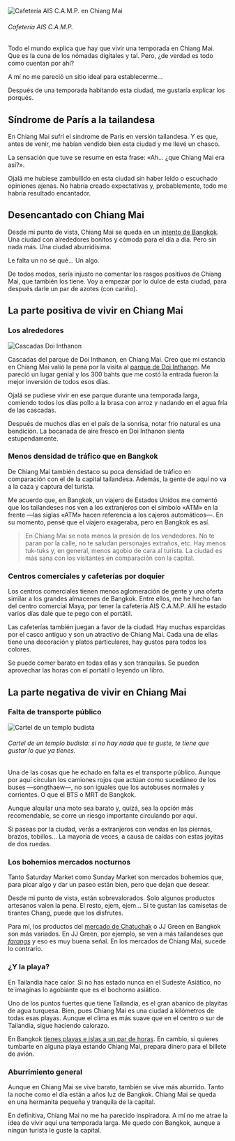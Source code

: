 
![Cafetería AIS C.A.M.P. en Chiang Mai](https://lh3.googleusercontent.com/cFl6v3vD2JcwTRQUTpYZ0kRDPWptvtu6RLon-NdaJE-kc7C2wTBBzQFIPrPyLYmPqVAYo4DtqbZ_9kAyEI4hr0puP8cEP1FMFCuwPFgjUiz9xcDH82NLoXe3bHQZxvhiE8ql6tBxvNFy2LgMUBXtjANnncnVLfC8qiR0dUxP8Y0n3-a80_IrNnikHMAqQa1QFgyo41aN9JAwf8pIeJfeVkep3Wu2Or5ak_Ny_lSlTGm1jU9VTYALNd0FWPn1pWqYM1WDG3CbdXKDFItTQu7mJu1earhjw1jsRM6wAkIXh1BRdMwL_zggEDgrTek419z9kQmhIhOCEk9DLfpEG2x-NE2S5IzliZ-oik7vlcQcL4grz6Eta4KSqhXU9G1sZI-cnqqxsDJEqQ-n0MdImJaIMNYjdXnxS3_vWAWbXVVCQI0I0XrrjSusbaerGdqUUAKypt3BruLzn5tlctwD6OaR7voGdHzuy9cCJDGBnaBgiP-YVofhAFHjg9H9o45F9hLugyssOhwauyBiZXjnzCZH4jTcxOoJHIZc1Xyc8wVC_jFB9ZNrJa3WXJLfymJhJQmOIgFv5TkKHCQvFS-rRnm4OpvQ9vSEE_ZE7RfKU9H-YRzaSMib4GvJeFO_tIl1r1TtYw3La49oye_TGYGZAIUbXnNR6ZaCihIwJA=w800-no)
###### Cafetería AIS C.A.M.P.

Todo el mundo explica que hay que vivir una temporada en Chiang Mai. Que es la cuna de los nómadas digitales y tal. Pero, ¿de verdad es todo como cuentan por ahí?

A mí no me pareció un sitio ideal para establecerme...

Después de una temporada habitando esta ciudad, me gustaría explicar los porqués.

## Síndrome de París a la tailandesa

En Chiang Mai sufrí el síndrome de París en versión tailandesa. Y es que, antes de venir, me habían vendido bien esta ciudad y me llevé un chasco.

La sensación que tuve se resume en esta frase: «Ah... ¿que Chiang Mai era así?».

Ojalá me hubiese zambullido en esta ciudad sin haber leído o escuchado opiniones ajenas. No habría creado expectativas y, probablemente, todo me habría resultado encantador.

## Desencantado con Chiang Mai

Desde mi punto de vista, Chiang Mai se queda en un [intento de Bangkok](https://nomoresheet.es/coste-vida-bangkok). Una ciudad con alrededores bonitos y cómoda para el día a día. Pero sin nada más. Una ciudad aburridísima.

Le falta un no sé qué... Un algo.

De todos modos, sería injusto no comentar los rasgos positivos de Chiang Mai, que también los tiene. Voy a empezar por lo dulce de esta ciudad, para después darle un par de azotes (con cariño).

## La parte positiva de vivir en Chiang Mai

### Los alrededores

![Cascadas Doi Inthanon](https://lh3.googleusercontent.com/SBcTKEJBPmVhu_ewiTc4HOLEzjrHu6yOYi21H7Buvu05l59DkpCbXZ1unO3lHOxWNZcz7VaIcnX80b0AlRN87Nr8NdwsVe6R2snnsdKcA-sqU6ZpQ79ASHDiYLyn2ODPTZWrjxcoJkf929lu3lsIlir3WYG4oQVWkfVhGVLFb_Ws5bYCzoMeJiPUg62gTG0FsnP39vWp7CPjqJit-NL8CuAfkCvadNDwQcDPB-ZITN6iEv7NWas16t8FbvlGpOU4PlMTdT28RVe8uIuIRZSNRfDcSQTI-ZWvhRRpyAmYaxeyjBzDVdAIMDbdAH8jQPOUg__VOsi_WrMyPdlSUqgrVs29KY8UHcAd60GlIyCNa5z-ztmR-hzjLdO9E4uEdRDIcA_yA_oFI1FS79DviILGJNo7KW5jiWFIeCydlHa0H_IjRUDBOTd4v6iDgHPqgkJTTzZJjNm4GGsX5U_R4-XwxjUGkAzn98YYOfxR4IrJlc1y_lLTsng2ddTE7nJM4ZP-CroNdmiwkwF9uvuBV-2EWUR1xKEukRYptMZ6Ff5i0XMcn0q4W_qQ5hVKHNrghAKrKp5Vc4oO9TG8jJwxaJRUQYuQHFvcB3C4Vcfm-RSUBdcT1AqJdAY7Y2cN5hRN6cWpQlHOPiE70BG638Hf6v3_heuNCxcHmLlR5qv6RpqCIGI=w800-no)

Cascadas del parque de Doi Inthanon, en Chiang Mai.
Creo que mi estancia en Chiang Mai valió la pena por la visita al [parque de Doi Inthanon](https://nomoresheet.es/aventura-motera-hasta-doi-inthanon). Me pareció un lugar genial y los 300 bahts que me costó la entrada fueron la mejor inversión de todos esos días.

Ojalá se pudiese vivir en ese parque durante una temporada larga, comiendo todos los días pollo a la brasa con arroz y nadando en el agua fría de las cascadas.

Después de muchos días en el país de la sonrisa, notar frío natural es una bendición. La bocanada de aire fresco en Doi Inthanon sienta estupendamente.

### Menos densidad de tráfico que en Bangkok

De Chiang Mai también destaco su poca densidad de tráfico en comparación con el de la capital tailandesa. Además, la gente de aquí no va a la caza y captura del turista.

Me acuerdo que, en Bangkok, un viajero de Estados Unidos me comentó que los tailandeses nos ven a los extranjeros con el símbolo «ATM» en la frente —las siglas «ATM» hacen referencia a los cajeros automáticos—. En su momento, pensé que el viajero exageraba, pero en Bangkok es así.

> En Chiang Mai se nota menos la presión de los vendedores. No te paran por la calle, no te saludan personajes extraños, etc. Hay menos tuk-tuks y, en general, menos agobio de cara al turista. La ciudad es más sana con los visitantes en comparación con la capital.

### Centros comerciales y cafeterías por doquier

Los centros comerciales tienen menos aglomeración de gente y una oferta similar a los grandes almacenes de Bangkok. Entre ellos, me he hecho fan del centro comercial Maya, por tener la cafetería AIS C.A.M.P. Allí he estado varios días dale que te pego con el portátil.

Las cafeterías también juegan a favor de la ciudad. Hay muchas esparcidas por el casco antiguo y son un atractivo de Chiang Mai. Cada una de ellas tiene una decoración y platos particulares, hay gustos para todos los colores.

Se puede comer barato en todas ellas y son tranquilas. Se pueden aprovechar las horas con el portátil o leyendo un libro.

## La parte negativa de vivir en Chiang Mai

### Falta de transporte público

![Cartel de un templo budista](https://lh3.googleusercontent.com/m2hVptYMa52jCg17s4pprnYRi8t4OMnQyGddZpjgUbim56QqBDNtPpnU9yzlOmdpiWdu2FOuMK-1KbLtcddjjgNhWb4J8FyXtEN5lSVHS--UTl30_7T07xGs7Vw2bEVYLOLwUhA5bd-EYAR4BUDENK3DbwXX4hT0fpJZnLh14Uuo0zvuySEz5Wqv0pZSs9Xtpv_KZ-jk7HELs2I8ln8rckIvCK1xwuAMRvXdCYyQLYLX5Bs5MupWt2OLmOnq7q7DmlMv3X2QOTaDx_3LyGD8QfC0ST8oH7nZrnBHhADyF9P5lCHQtC7lpM8mei8qNvX7XUs0bAprGGD0QDHel_Vu_3xHxsh0X8L666TA8VR7gUwQ88bUNitUFWUE3Z0Dp6sYHFnBM8iFKCa2fuHffdkdQn9mUE_48yTyctQomVdObjAGCwoOZrPqOqaoN0kXHf6U7FVvOxokEo7hEKCMUp3AwPffkJhBV0ZxHXaJfrOaj-xJBNcCWYMBsqks6UR6M190Xvc-y-xvoZzvT4YqKh30pEnts3l9LsqUCSxyyaXY27IYh-r0Sgpd4u7Ivu8fAHBfDUPSV-QT8SBydem91A7Q6fdzrS1BJS6FZsGdU_rZ-2zWdsng5liT3zi1aZEBYrcOxffXt4l72q0txi98If6yzrpaJIOMRYZWXFmHEvpKI_M=w800-no)
###### Cartel de un templo budista: si no hay nada que te guste, te tiene que gustar lo que ya tienes.

Una de las cosas que he echado en falta es el transporte público. Aunque por aquí circulan los camiones rojos que actúan como sucedáneo de los buses —songthaew—, no son iguales que los autobuses normales y corrientes. O que el BTS o MRT de Bangkok.

Aunque alquilar una moto sea barato y, quizá, sea la opción más recomendable, se corre un riesgo importante circulando por aquí.

Si paseas por la ciudad, verás a extranjeros con vendas en las piernas, brazos, tobillos… La mayoría de veces, a causa de caídas con estas joyitas de dos ruedas.

### Los bohemios mercados nocturnos

Tanto Saturday Market como Sunday Market son mercados bohemios que, para picar algo y dar un paseo están bien, pero que dejan que desear.

Desde mi punto de vista, están sobrevalorados. Solo algunos productos artesanos valen la pena. El resto, ejem, ejem... Si te gustan las camisetas de tirantes Chang, puede que los disfrutes.

Para mí, los productos del [mercado de Chatuchak](https://nomoresheet.es/chatuchak) o JJ Green en Bangkok son más variados. En JJ Green, por ejemplo, se ven a más tailandeses que [*farangs*](https://nomoresheet.es/farang) y eso es muy buena señal. En los mercados de Chiang Mai, sucede lo contrario.

### ¿Y la playa?

En Tailandia hace calor. Si no has estado nunca en el Sudeste Asiático, no te imaginas lo agobiante que es el bochorno asiático.

Uno de los puntos fuertes que tiene Tailandia, es el gran abanico de playitas de agua turquesa. Bien, pues Chiang Mai es una ciudad a kilómetros de todas esas playas. Aunque el clima es más suave que en el centro o sur de Tailandia, sigue haciendo calorazo.

En Bangkok [tienes playas e islas a un par de horas](https://nomoresheet.es/islas-tailandia). En cambio, si quieres tumbarte en alguna playa estando Chiang Mai, prepara dinero para el billete de avión.

### Aburrimiento general

Aunque en Chiang Mai se vive barato, también se vive más aburrido. Tanto la noche como el día están a años luz de Bangkok. Chiang Mai se queda en una hermanita pequeña y tranquila de la capital.

En definitiva, Chiang Mai no me ha parecido inspiradora. A mí no me atrae la idea de vivir aquí una temporada larga. Me quedo con Bangkok, aunque a ningún turista le guste la capital.